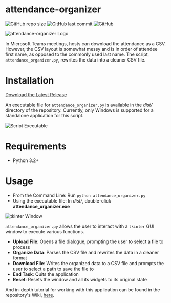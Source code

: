 # attendance-organizer

![GitHub repo size](https://img.shields.io/github/repo-size/JLpython-py/attendance-organizer)
![GitHub last commit](https://img.shields.io/github/last-commit/JLpython-py/attendance-organizer)
![GitHub](https://img.shields.io/github/license/JLpython-py/attendance-organizer)

![attendance-organizer Logo](https://user-images.githubusercontent.com/72679601/104869490-0478e700-58fb-11eb-9c0c-5e9401d5d33e.png)

In Microsoft Teams meetings, hosts can download the attendance as a CSV. However, the CSV layout is somewhat messy and is in order of attendee first name, as opposed to the commonly used last name. The script, `attendance_organizer.py`, rewrites the data into a cleaner CSV file.

<h1>Installation</h1>

[Download the Latest Release](https://github.com/JLpython-py/attendance-organizer/releases)

An executable file for `attendance_organizer.py` is available in the _dist/_ directory of the repository. Currently, only Windows is supported for a standalone application for this script.

![Script Executable](https://user-images.githubusercontent.com/72679601/104860422-56604380-58e0-11eb-9776-86a051c65fa5.png)

<h1>Requirements</h1>

- Python 3.2+

<h1>Usage</h1>

- From the Command Line: Run `python attendance_organizer.py`
- Using the executable file: In *dist/*, double-click **attendance_organizer.exe**

![tkinter Window](https://user-images.githubusercontent.com/72679601/104860197-1351a080-58df-11eb-8bc8-5c3b71bf90d3.png)

`attendance_organizer.py` allows the user to interact with a `tkinter` GUI window to execute various functions.

- **Upload File**: Opens a file dialogue, prompting the user to select a file to process
- **Organize Data**: Parses the CSV file and rewrites the data in a cleaner format
- **Download File**: Writes the organized data to a CSV file and prompts the user to select a path to save the file to
- **End Task**: Quits the application
- **Reset**: Resets the window and all its widgets to its original state

And in-depth tutorial for working with this application can be found in the repository's Wiki, [here](https://github.com/JLpython-py/attendance-organizer/wiki/Tutorial).
